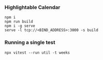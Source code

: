 ### Highlightable Calendar

```
npm i
npm run build
npm i -g serve
serve -l tcp://<BIND_ADDRESS>:3000 -s build
```

### Running a single test

```
npx vitest --run util -t weeks
```
